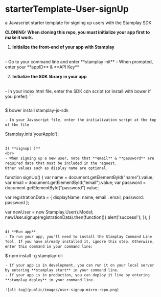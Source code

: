 # starterTemplate-User-signUp
a Javascript starter template for signing up users with the Stamplay SDK

**CLONING: When cloning this repo, you must initialize your app first to make it work.**

 1) **Initialize the front-end of your app with Stamplay**
 <br>
- Go to your command line and enter **stamplay init**
- When prompted, enter your **appID** & **API Key**

2) **Initialize the SDK library in your app**
<br>
- In your index.html file, enter the SDK cdn script (or install with bower if you prefer)
```
<script src="//drrjhlchpvi7e.cloudfront.net/libs/stamplay-js-sdk/1.3.1/stamplay.min.js"></script>

```
```
$ bower install stamplay-js-sdk
```
- In your Javascript file, enter the initialization script at the top of the file
```
Stamplay.init('yourAppId');
```

3) **signup( )**
<br>
- When signing up a new user, note that **email** & **password** are required data that must be included in the request. 
Other values such as display name are optional.
```
function signUp() {
var name = document.getElementById("name").value;
var email = document.getElementById("email").value;
var password = document.getElementById("password").value;

var registrationData = {
displayName: name,
  email : email,
  password: password
};

var newUser = new Stamplay.User().Model;
newUser.signup(registrationData).then(function(){
alert('success!');
});
}
```

4) **Run app**
- To run your app, you'll need to install the Stamplay Command Line Tool. If you have already installed it, ignore this step. Otherwise, enter this command in your command line:
```
$ npm install -g stamplay-cli
```
- If your app is in development, you can run it on your local server by entering **stamplay start** in your command line.
- If your app is in production, you can deploy it live by entering **stamplay deploy** in your command line.

![alt tag](public/images/user-signup-micro-repo.png)
